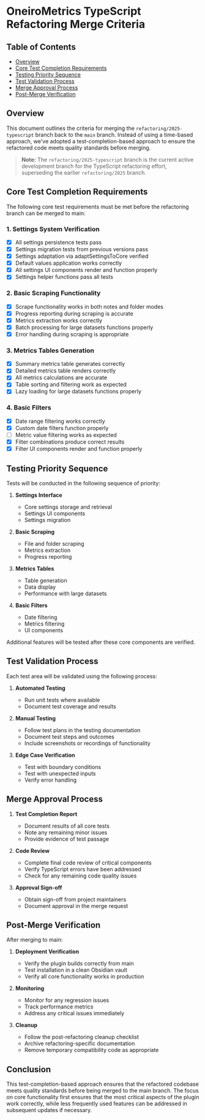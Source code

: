 # OneiroMetrics TypeScript Refactoring Merge Criteria

## Table of Contents
- [Overview](#overview)
- [Core Test Completion Requirements](#core-test-completion-requirements)
- [Testing Priority Sequence](#testing-priority-sequence)
- [Test Validation Process](#test-validation-process)
- [Merge Approval Process](#merge-approval-process)
- [Post-Merge Verification](#post-merge-verification)

## Overview

This document outlines the criteria for merging the `refactoring/2025-typescript` branch back to the `main` branch. Instead of using a time-based approach, we've adopted a test-completion-based approach to ensure the refactored code meets quality standards before merging.

> **Note:** The `refactoring/2025-typescript` branch is the current active development branch for the TypeScript refactoring effort, superseding the earlier `refactoring/2025` branch.

## Core Test Completion Requirements

The following core test requirements must be met before the refactoring branch can be merged to main:

### 1. Settings System Verification
- [x] All settings persistence tests pass
- [x] Settings migration tests from previous versions pass
- [x] Settings adaptation via adaptSettingsToCore verified
- [x] Default values application works correctly
- [x] All settings UI components render and function properly
- [x] Settings helper functions pass all tests

### 2. Basic Scraping Functionality
- [x] Scrape functionality works in both notes and folder modes
- [x] Progress reporting during scraping is accurate
- [x] Metrics extraction works correctly
- [x] Batch processing for large datasets functions properly
- [x] Error handling during scraping is appropriate

### 3. Metrics Tables Generation
- [x] Summary metrics table generates correctly
- [x] Detailed metrics table renders correctly
- [x] All metrics calculations are accurate
- [x] Table sorting and filtering work as expected
- [x] Lazy loading for large datasets functions properly

### 4. Basic Filters
- [x] Date range filtering works correctly
- [x] Custom date filters function properly
- [ ] Metric value filtering works as expected
- [x] Filter combinations produce correct results
- [x] Filter UI components render and function properly

## Testing Priority Sequence

Tests will be conducted in the following sequence of priority:

1. **Settings Interface**
   - Core settings storage and retrieval
   - Settings UI components
   - Settings migration

2. **Basic Scraping**
   - File and folder scraping
   - Metrics extraction
   - Progress reporting

3. **Metrics Tables**
   - Table generation
   - Data display
   - Performance with large datasets

4. **Basic Filters**
   - Date filtering
   - Metrics filtering
   - UI components

Additional features will be tested after these core components are verified.

## Test Validation Process

Each test area will be validated using the following process:

1. **Automated Testing**
   - Run unit tests where available
   - Document test coverage and results

2. **Manual Testing**
   - Follow test plans in the testing documentation
   - Document test steps and outcomes
   - Include screenshots or recordings of functionality

3. **Edge Case Verification**
   - Test with boundary conditions
   - Test with unexpected inputs
   - Verify error handling

## Merge Approval Process

1. **Test Completion Report**
   - Document results of all core tests
   - Note any remaining minor issues
   - Provide evidence of test passage

2. **Code Review**
   - Complete final code review of critical components
   - Verify TypeScript errors have been addressed
   - Check for any remaining code quality issues

3. **Approval Sign-off**
   - Obtain sign-off from project maintainers
   - Document approval in the merge request

## Post-Merge Verification

After merging to main:

1. **Deployment Verification**
   - Verify the plugin builds correctly from main
   - Test installation in a clean Obsidian vault
   - Verify all core functionality works in production

2. **Monitoring**
   - Monitor for any regression issues
   - Track performance metrics
   - Address any critical issues immediately

3. **Cleanup**
   - Follow the post-refactoring cleanup checklist
   - Archive refactoring-specific documentation
   - Remove temporary compatibility code as appropriate

## Conclusion

This test-completion-based approach ensures that the refactored codebase meets quality standards before being merged to the main branch. The focus on core functionality first ensures that the most critical aspects of the plugin work correctly, while less frequently used features can be addressed in subsequent updates if necessary. 